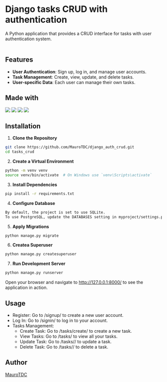 # Django tasks CRUD with authentication

A Python application that provides a CRUD interface for tasks with user authentication system.
<br /><br />

## Features

- **User Authentication**: Sign up, log in, and manage user accounts.
- **Task Management**: Create, view, update, and delete tasks.
- **User-specific Data**: Each user can manage their own tasks.

## Made with
<img src="https://img.shields.io/badge/Django-092E20?style=for-the-badge&logo=django&logoColor=white" /> <img src="https://img.shields.io/badge/Python-14354C?style=for-the-badge&logo=python&logoColor=white" />
<img src="https://img.shields.io/badge/HTML5-E34F26?style=for-the-badge&logo=html5&logoColor=white" /> <img src="https://img.shields.io/badge/Bootstrap-563D7C?style=for-the-badge&logo=bootstrap&logoColor=white" />

## Installation

1. **Clone the Repository**
```bash
git clone https://github.com/MauroTDC/django_auth_crud.git
cd tasks_crud
```
2. **Create a Virtual Environment**
```bash
python -m venv venv
source venv/bin/activate  # On Windows use `venv\Scripts\activate`
```
3. **Install Dependencies**
```bash
pip install -r requirements.txt
```
4. **Configure Database**
```bash
By default, the project is set to use SQLite. 
To use PostgreSQL, update the DATABASES setting in myproject/settings.py with your PostgreSQL credentials.
```
5. **Apply Migrations**
```bash
python manage.py migrate
```
6. **Createa Superuser**
```bash
python manage.py createsuperuser
```
7. **Run Development Server**
```bash
python manage.py runserver
```
Open your browser and navigate to http://127.0.0.1:8000/ to see the application in action.

## Usage
<ul>
<li>Register: Go to /signup/ to create a new user account.</li>
<li>Log In: Go to /signin/ to log in to your account.</li>
<li>Tasks Management:
  <ul>
    <li>Create Task: Go to /tasks/create/ to create a new task.</li>
    <li>View Tasks: Go to /tasks/ to view all your tasks.</li>
    <li>Update Task: Go to /tasks/<task_id>/ to update a task.</li>
    <li>Delete Task: Go to /tasks/<task_id>/ to delete a task.</li>
  </ul>
</li>
</ul>
  
## Author

[MauroTDC](https://github.com/MauroTDC)
